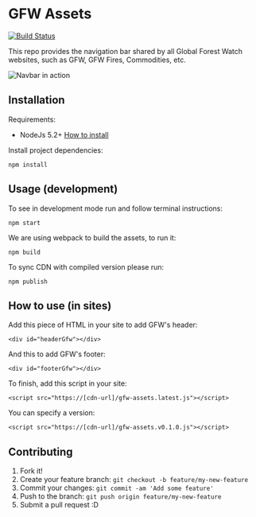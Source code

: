 # GFW Assets

[![Build Status](https://travis-ci.org/Vizzuality/gfw-assets.svg?branch=master)](https://travis-ci.org/Vizzuality/gfw-assets)

This repo provides the navigation bar shared by all Global Forest Watch 
websites, such as GFW, GFW Fires, Commodities, etc.

![Navbar in action](https://raw.githubusercontent.com/simbiotica/gfw_assets/master/images/demo.png)

## Installation

Requirements:

* NodeJs 5.2+ [How to install](https://nodejs.org/download/)

Install project dependencies:

	npm install

## Usage (development)

To see in development mode run and follow terminal instructions:

	npm start

We are using webpack to build the assets, to run it:

	npm build

To sync CDN with compiled version please run:

	npm publish

## How to use (in sites)

Add this piece of HTML in your site to add GFW's header:

	<div id="headerGfw"></div>

And this to add GFW's footer:

	<div id="footerGfw"></div>

To finish, add this script in your site:

	<script src="https://[cdn-url]/gfw-assets.latest.js"></script>

You can specify a version:

	<script src="https://[cdn-url]/gfw-assets.v0.1.0.js"></script>

## Contributing

1. Fork it!
2. Create your feature branch: `git checkout -b feature/my-new-feature`
3. Commit your changes: `git commit -am 'Add some feature'`
4. Push to the branch: `git push origin feature/my-new-feature`
5. Submit a pull request :D
